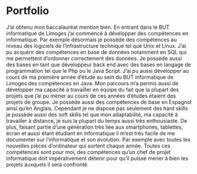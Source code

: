 # Portfolio

J’ai obtenu mon baccalauréat mention bien. En entrant dans le BUT informatique de Limoges j’ai commencé à développer des compétences en informatique. Par exemple désormais je possède des compétences au niveau des logiciels de l’infrastructure technique tel que Unix et Linux. J’ai pu acquérir des compétences en base de données notamment en SQL qui me permettent d’ordonner correctement des données. Je possède aussi des bases en tant que développeur back end avec des bases en langage de programmation tel que le Php ou le Java Script. J’ai pu aussi développer au cours de ma première année d’étude au sein du BUT informatique de Limoges des compétences en Java. Mon parcours m’a permis aussi de développer ma capacité à travailler en équipe du fait que la plupart des projets que j’ai pu mener au cours de ces années d’études étaient des projets de groupe. Je possède aussi des compétences de base en Espagnol ainsi qu’en Anglais. 
Cependant je ne dispose pas seulement des hard skills je possède aussi des soft skills tel que mon adaptabilité, ma capacité à travailler à distance, je suis la plupart du temps aussi très enthousiaste. De plus, faisant partie d’une génération très liée aux smartphones, tablettes, écran et aussi étant étudiant en informatique il m’est très facile de me documenter sur l’informatique et son évolution. Par exemple avec toutes les nouvelles pièces d’ordinateur qui sortent chaque année.
Toutes ces compétences sont pour moi, des compétences qu’un chef de projet informatique doit impérativement détenir pour qu’il puisse mener à bien les projets auxquels il sera confronté.

